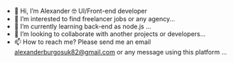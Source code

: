 - 👋 Hi, I’m Alexander 🤓 UI/Front-end developer
- 👀 I’m interested to find freelancer jobs or any agency...
- 🌱 I’m currently learning  back-end as node.js ...
- 💞️ I’m looking to collaborate with another projects or developers...
- 📫 How to reach me? Please send me an email alexanderburgosuk82@gmail.com or any message using this platform  ...

<!---
alexanderuk82/alexanderuk82 is a ✨ special ✨ repository because its `README.md` (this file) appears on your GitHub profile.
You can click the Preview link to take a look at your changes.
--->
